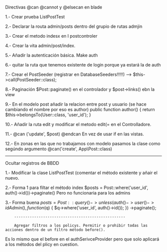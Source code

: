 Directivas @can @cannot y @elsecan en blade

1.- Crear prueba ListPostTest

2.- Declarar la routa admin/posts dentro del grupio de rutas admjin

3.- Crear el metodo indesx en l postcontroler

4.- Crear la vita admin/post/index.

5.- Añadir la autenticación básica. Make auth

6.- quitar la ruta que tenemos existente de login porque ya estará la de auth

7.- Crear el PostSeeder (registrar en DatabaseSeeders!!!!!) --> $this->call(PostSeeder::class);

8.- Paginación $Post::paginate() en el controlador y $post->links() ebn la view

9.- En el modelo post añadir la relacion entre post y usuario (se hace cambiando el nombre por eso es author)
	 public function author()
    {
        return $this->belongsTo(User::class, 'user_id');
    }

10.- Añadir la ruta edit y modificar el metodo edit(= en el Controlladore.

11.- @can ('update', $post)
	@endcan 
	En vez de usar if en las vistas.

12.- En zonas en las que no trabajamos con modelo pasamos la clase como segúndo argumento
	@can('create', App\Post::class)

------------------------------------

Ocultar registros de BBDD

1.- Modificar la clase ListPostTest (comentar el método existente y añair el nuevo.

2.- Forma 1 para filtar el método index
	$posts = Post::where('user_id', auth()->id())->paginate() 
Pero no funcionaria para los admins

3.- Forma buena
	$posts = Post::query()
		->unless(auth()->user()->idAdmin(), function ($q) {
			$q->where('user_id', auth()->id());
		})
		->paginate();
        
        --------------------------------------------------
        
        Agregar filtros a los policys. Permitir o prohibir todas las acciones dentro de un filtro método before().

Es lo mismo que el before en el authSerivceProvider pero que solo aplicará a los métodos del plicy en cuestion.
